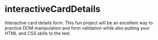 # interactiveCardDetails
Interactive card details form. This fun project will be an excellent way to practice DOM manipulation and form validation while also putting your HTML and CSS skills to the test.
